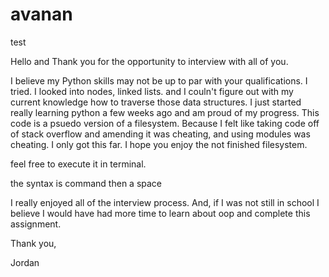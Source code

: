 # avanan
test

Hello and Thank you for the opportunity to interview with all of you. 

I believe my Python skills may not be up to par with your qualifications. I tried. I looked into nodes, linked lists. and I couln't figure out with my current knowledge how to traverse those data structures. I just started really learning python a few weeks ago and am proud of my progress. This code is a psuedo version of a filesystem. Because I felt like taking code off of stack overflow and amending it was cheating, and using modules was cheating. I only got this far. I hope you enjoy the not finished filesystem.  

feel free to execute it in terminal.

the syntax is command then a space

I really enjoyed all of the interview process. And, if I was not still in school I believe I would have had more time to learn about oop and complete this assignment.

Thank you,

Jordan
